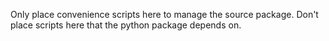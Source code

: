 Only place convenience scripts here to manage the source package. Don't place scripts here that the python package 
depends on.

